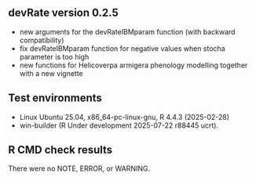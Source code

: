 ## devRate version 0.2.5
* new arguments for the devRateIBMparam function (with backward compatibility)
* fix devRateIBMparam function for negative values when stocha parameter is too high
* new functions for Helicoverpa armigera phenology modelling together with a new vignette

## Test environments
* Linux Ubuntu 25.04, x86_64-pc-linux-gnu, R 4.4.3 (2025-02-28)
* win-builder (R Under development 2025-07-22 r88445 ucrt).

## R CMD check results
There were no NOTE, ERROR, or WARNING. 
